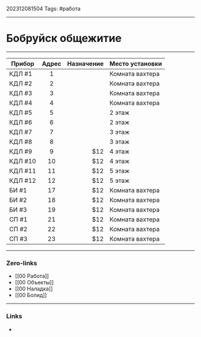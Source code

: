 202312081504
Tags: #работа 

---
# Бобруйск общежитие	
--------


| Прибор  | Адрес | Назначение |Место установки|
| --------|:-----:| -----:|--------|
| КДЛ #1  | 1     |  |Комната вахтера
| КДЛ #2  | 2     |   |Комната вахтера
| КДЛ #3  | 3     |    |Комната вахтера
| КДЛ #4  | 4     |     |Комната вахтера
| КДЛ #5  | 5     |    |2 этаж
| КДЛ #6  | 6     |    |2 этаж
| КДЛ #7  | 7     |    |3 этаж
| КДЛ #8  | 8     |    |3 этаж
| КДЛ #9  | 9     |   $12 |4 этаж
| КДЛ #10 | 10    |   $12 |4 этаж
| КДЛ #11 | 11    |   $12 |5 этаж
| КДЛ #12 | 12    |   $12 |5 этаж
| БИ #1   | 17    |   $12 |Комната вахтера
| БИ #2   | 18    |   $12 |Комната вахтера
| БИ #3   | 19    |   $12 |Комната вахтера
| СП #1   | 21    |   $12 |Комната вахтера
| СП #2   | 22    |   $12 |Комната вахтера
| СП #3   | 23    |   $12 |Комната вахтера

---
### Zero-links

- [[00 Работа]]
- [[00 Объекты]]
- [[00 Наладка]]
- [[00 Болид]]
---
### Links

-
